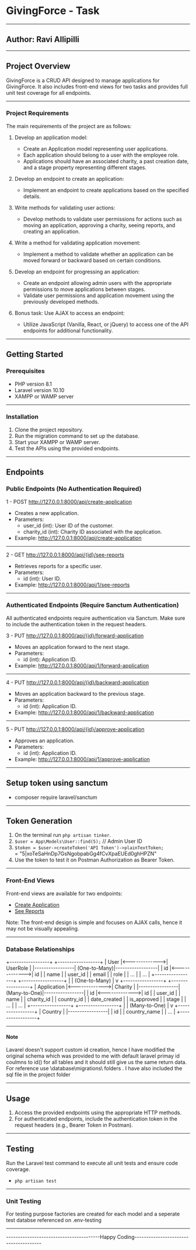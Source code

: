 # GivingForce - Task

-----------------------------------------------------------------------------------------

## Author: Ravi Allipilli

-----------------------------------------------------------------------------------------

## Project Overview

GivingForce is a CRUD API designed to manage applications for GivingForce. It also includes front-end views for two tasks and provides full unit test coverage for all endpoints.

-----------------------------------------------------------------------------------------

### Project Requirements

The main requirements of the project are as follows:

1. Develop an application model:
   - Create an Application model representing user applications.
   - Each application should belong to a user with the employee role.
   - Applications should have an associated charity, a past creation date, and a stage property representing different stages.

2. Develop an endpoint to create an application:
   - Implement an endpoint to create applications based on the specified details.

3. Write methods for validating user actions:
   - Develop methods to validate user permissions for actions such as moving an application, approving a charity, seeing reports, and creating an application.

4. Write a method for validating application movement:
   - Implement a method to validate whether an application can be moved forward or backward based on certain conditions.

5. Develop an endpoint for progressing an application:
   - Create an endpoint allowing admin users with the appropriate permissions to move applications between stages.
   - Validate user permissions and application movement using the previously developed methods.

6. Bonus task: Use AJAX to access an endpoint:
   - Utilize JavaScript (Vanilla, React, or jQuery) to access one of the API endpoints for additional functionality.

-----------------------------------------------------------------------------------------

## Getting Started

### Prerequisites

- PHP version 8.1
- Laravel version 10.10
- XAMPP or WAMP server

-----------------------------------------------------------------------------------------

### Installation

1. Clone the project repository.
2. Run the migration command to set up the database.
3. Start your XAMPP or WAMP server.
4. Test the APIs using the provided endpoints.

-----------------------------------------------------------------------------------------

## Endpoints

### Public Endpoints (No Authentication Required)

1 - POST http://127.0.0.1:8000/api/create-application
  - Creates a new application.
  - Parameters:
    - user_id (int): User ID of the customer.
    - charity_id (int): Charity ID associated with the application.
  - Example: http://127.0.0.1:8000/api/create-application

-----------------------------------------------------------------------------------------

2 - GET http://127.0.0.1:8000/api/{id}/see-reports
  - Retrieves reports for a specific user.
  - Parameters:
    - id (int): User ID.
  - Example: http://127.0.0.1:8000/api/1/see-reports

-----------------------------------------------------------------------------------------

### Authenticated Endpoints (Require Sanctum Authentication)

All authenticated endpoints require authentication via Sanctum. Make sure to include the authentication token in the request headers.

3 - PUT http://127.0.0.1:8000/api/{id}/forward-application
  - Moves an application forward to the next stage.
  - Parameters:
    - id (int): Application ID.
  - Example: http://127.0.0.1:8000/api/1/forward-application

-----------------------------------------------------------------------------------------

4 - PUT http://127.0.0.1:8000/api/{id}/backward-application
  - Moves an application backward to the previous stage.
  - Parameters:
    - id (int): Application ID.
  - Example: http://127.0.0.1:8000/api/1/backward-application

-----------------------------------------------------------------------------------------

5 - PUT http://127.0.0.1:8000/api/{id}/approve-application
  - Approves an application.
  - Parameters:
    - id (int): Application ID.
  - Example: http://127.0.0.1:8000/api/1/approve-application

-----------------------------------------------------------------------------------------

## Setup token using sanctum

- composer require laravel/sanctum

-----------------------------------------------------------------------------------------

## Token Generation

1. On the terminal run `php artisan tinker`.
2. `$user = App\Models\User::find(5);` // Admin User ID    
3. `$token = $user->createToken('API Token')->plainTextToken;`  
       = "5|xoTeSaHnDp7GsNgobpabGg4fCvXpaEUEd0ghHPZN" 
4. Use the token to test it on Postman Authorization as Bearer Token.

-----------------------------------------------------------------------------------------

### Front-End Views

Front-end views are available for two endpoints:

- [Create Application](http://127.0.0.1:8000/api/create-application)
- [See Reports](http://127.0.0.1:8000/api/1/see-reports) 

Note: The front-end design is simple and focuses on AJAX calls, hence it may not be visually appealing.

-----------------------------------------------------------------------------------------

### Database Relationships

+-----------------+                +------------------+
|      User       |<------------->|     UserRole     |
|-----------------|  (One-to-Many)|------------------|
| id              |<------------->| id               |
| name            |                | user_id          |
| email           |                | role             |
| ...             |                | ...              |
+-----------------+                +------------------+
       |
       |
(One-to-Many)
       |
       v
+-----------------+                +-----------------+
|  Application    |<------------->|     Charity     |
|-----------------|  (Many-to-One)|-----------------|
| id              |<------------->| id              |
| user_id         |                | name            |
| charity_id      |                | country_id      |
| date_created    |                | is_approved     |
| stage           |                | ...             |
| ...             |                +-----------------+
+-----------------+
       |
       |
(Many-to-One)
       |
       v
+-----------------+
|    Country      |
|-----------------|
| id              |
| country_name    |
| ...             |
+-----------------+

-----------------------------------------------------------------------------------------

#### Note

Lavarel doesn't support custom id creation, hence I have modified the original schema which was provided to me with default laravel primay id coulmns to id()  for all tables and it should still give us the same return data. 
For reference use \database\migrations\ folders . I have also included the sql file in the project folder

-----------------------------------------------------------------------------------------

## Usage

1. Access the provided endpoints using the appropriate HTTP methods.
2. For authenticated endpoints, include the authentication token in the request headers (e.g., Bearer Token in Postman).

-----------------------------------------------------------------------------------------

## Testing

Run the Laravel test command to execute all unit tests and ensure code coverage.

- `php artisan test`

-----------------------------------------------------------------------------------------

### Unit Testing

For testing purpose factories are created for each model and a seperate test databse referenced on .env-testing

-----------------------------------------------------------------------------------------

----------------------------------------Happy Coding--------------------------------------
